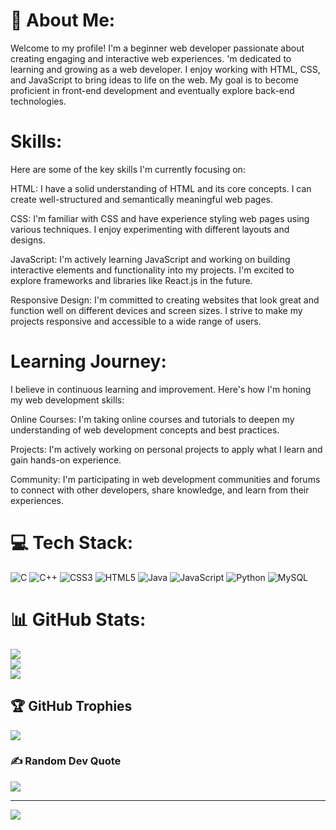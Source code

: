# 💫 About Me:
Welcome to my profile! I'm a beginner web developer passionate about creating engaging and interactive web experiences. 
'm dedicated to learning and growing as a web developer. I enjoy working with HTML, CSS, and JavaScript to bring ideas to life on the web. My goal is to become proficient in front-end development and eventually explore back-end technologies.
# Skills:
Here are some of the key skills I'm currently focusing on:

HTML: I have a solid understanding of HTML and its core concepts. I can create well-structured and semantically meaningful web pages.

CSS: I'm familiar with CSS and have experience styling web pages using various techniques. I enjoy experimenting with different layouts and designs.

JavaScript: I'm actively learning JavaScript and working on building interactive elements and functionality into my projects. I'm excited to explore frameworks and libraries like React.js in the future.

Responsive Design: I'm committed to creating websites that look great and function well on different devices and screen sizes. I strive to make my projects responsive and accessible to a wide range of users.
# Learning Journey:
I believe in continuous learning and improvement. Here's how I'm honing my web development skills:

Online Courses: I'm taking online courses and tutorials to deepen my understanding of web development concepts and best practices.

Projects: I'm actively working on personal projects to apply what I learn and gain hands-on experience.

Community: I'm participating in web development communities and forums to connect with other developers, share knowledge, and learn from their experiences.
# 💻 Tech Stack:
![C](https://img.shields.io/badge/c-%2300599C.svg?style=for-the-badge&logo=c&logoColor=white) ![C++](https://img.shields.io/badge/c++-%2300599C.svg?style=for-the-badge&logo=c%2B%2B&logoColor=white) ![CSS3](https://img.shields.io/badge/css3-%231572B6.svg?style=for-the-badge&logo=css3&logoColor=white) ![HTML5](https://img.shields.io/badge/html5-%23E34F26.svg?style=for-the-badge&logo=html5&logoColor=white) ![Java](https://img.shields.io/badge/java-%23ED8B00.svg?style=for-the-badge&logo=java&logoColor=white) ![JavaScript](https://img.shields.io/badge/javascript-%23323330.svg?style=for-the-badge&logo=javascript&logoColor=%23F7DF1E) ![Python](https://img.shields.io/badge/python-3670A0?style=for-the-badge&logo=python&logoColor=ffdd54) ![MySQL](https://img.shields.io/badge/mysql-%2300f.svg?style=for-the-badge&logo=mysql&logoColor=white)
# 📊 GitHub Stats:
![](https://github-readme-stats.vercel.app/api?username=kratikakg&theme=darcula&hide_border=false&include_all_commits=false&count_private=false)<br/>
![](https://github-readme-streak-stats.herokuapp.com/?user=kratikakg&theme=darcula&hide_border=false)<br/>
![](https://github-readme-stats.vercel.app/api/top-langs/?username=kratikakg&theme=darcula&hide_border=false&include_all_commits=false&count_private=false&layout=compact)

## 🏆 GitHub Trophies
![](https://github-profile-trophy.vercel.app/?username=kratikakg&theme=dracula&no-frame=false&no-bg=true&margin-w=4)

### ✍️ Random Dev Quote
![](https://quotes-github-readme.vercel.app/api?type=vetical&theme=dark)


---
[![](https://visitcount.itsvg.in/api?id=kratikakg&icon=2&color=5)](https://visitcount.itsvg.in)

<!-- Proudly created with GPRM ( https://gprm.itsvg.in ) -->
